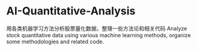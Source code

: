 # AI-Quantitative-Analysis
用各类机器学习方法分析股票量化数据，整理一些方法论和相关代码 Analyze stock quantitative data using various machine learning methods, organize some methodologies and related code.
